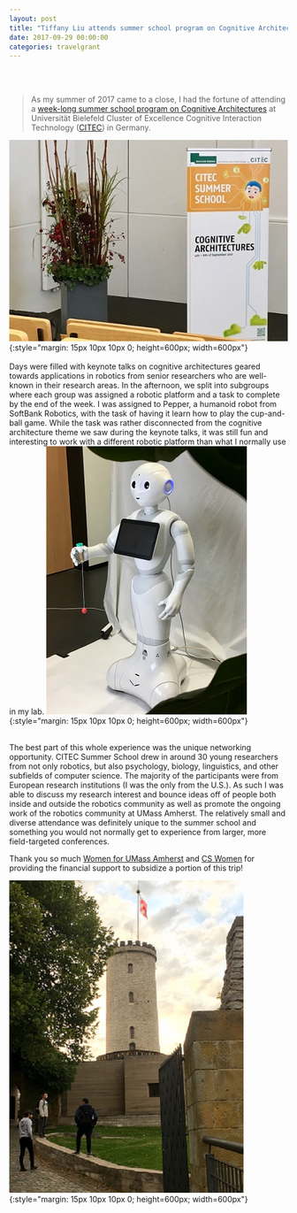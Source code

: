 ```yaml
---
layout: post
title: "Tiffany Liu attends summer school program on Cognitive Architectures at CITEC, Germany"
date: 2017-09-29 00:00:00
categories: travelgrant
---
```

<br/><br/>
>As my summer of 2017 came to a close, I had the fortune of attending a [week-long summer school program on Cognitive Architectures](https://cit-ec.de/en/graduate-school/summerschool) at Universität Bielefeld Cluster of Excellence Cognitive Interaction Technology ([CITEC](https://www.cit-ec.de/en)) in Germany.

![Liu-Cognitive Architecture Banner](/images/travelgrant/liu-CITEC_SS_Cognitive_Architectures_Banner.jpg){:style="margin: 15px 10px 10px 0; height=600px; width=600px"}<br/><br/>
Days were filled with keynote talks on cognitive architectures geared towards applications in robotics from senior researchers who are well-known in their research areas. In the afternoon, we split into subgroups where each group was assigned a robotic platform and a task to complete by the end of the week. I was assigned to Pepper, a humanoid robot from SoftBank Robotics, with the task of having it learn how to play the cup-and-ball game. While the task was rather disconnected from the cognitive architecture theme we saw during the keynote talks, it was still fun and interesting to work with a different robotic platform than what I normally use in my lab.
![Liu - Pepper robot](/images/travelgrant/liu-Pepper_Robot.jpg){:style="margin: 15px 10px 10px 0; height=600px; width=600px"}<br/><br/>

The best part of this whole experience was the unique networking opportunity. CITEC Summer School drew in around 30 young researchers from not only robotics, but also psychology, biology, linguistics, and other subfields of computer science. The majority of the participants were from European research institutions (I was the only from the U.S.). As such I was able to discuss my research interest and bounce ideas off of people both inside and outside the robotics community as well as promote the ongoing work of the robotics community at UMass Amherst. The relatively small and diverse attendance was definitely unique to the summer school and something you would not normally get to experience from larger, more field-targeted conferences.

Thank you so much [Women for UMass Amherst](http://www.umass.edu/wfum/) and [CS Women](http://cswomenumass.github.io/index.html) for providing the financial support to subsidize a portion of this trip!

![Liu's experience](/images/travelgrant/liu-Castle_Sparrenburg.jpg){:style="margin: 15px 10px 10px 0; height=600px; width=600px"}







